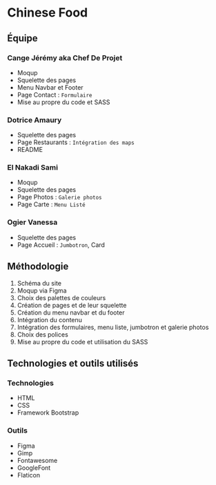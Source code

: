 # Chinese Food

## Équipe 

### Cange Jérémy aka Chef De Projet 
  - Moqup
  - Squelette des pages
  - Menu Navbar et Footer
  - Page Contact : `Formulaire`
  - Mise au propre du code et SASS

### Dotrice Amaury 
  - Squelette des pages
  - Page Restaurants : `Intégration des maps`
  - README

### El Nakadi Sami 
  - Moqup
  - Squelette des pages
  - Page Photos : `Galerie photos`
  - Page Carte : `Menu Listé`
  
### Ogier Vanessa
  - Squelette des pages
  - Page Accueil : `Jumbotron`, Card
  
## Méthodologie 

1. Schéma du site
1. Moqup via Figma
1. Choix des palettes de couleurs
1. Création de pages et de leur squelette
1. Création du menu navbar et du footer
1. Intégration du contenu
1. Intégration des formulaires, menu liste, jumbotron et galerie photos
1. Choix des polices
1. Mise au propre du code et utilisation du SASS

## Technologies et outils utilisés

### Technologies

- HTML
- CSS
- Framework Bootstrap

### Outils

- Figma
- Gimp
- Fontawesome
- GoogleFont
- Flaticon


